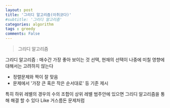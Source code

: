 ```yaml
---
layout: post
title: '그리디 알고리즘(이취코다)'
#subtitle: '그리디 알고리즘'
categories: algorithm
tags : greedy
comments: False
---
```

> 그리디 알고리즘

그리디 알고리즘 : 매수간 가장 좋아 보이는 것 선택, 현재의 선택이 나중에 미칠 영향에 대해서는 고려하지 않는다

- 정렬문제와 짝이 잘 맞음
- 문제에서 '가장 큰 혹은 작은 순서대로' 등 기준 제시

특히 하위 레밸의 경우의 수의 조합이 상위 레밸 범주안에 있으면 그리디 알고리즘을 통해 해결 할 수 있다
Like 거스름돈 문제처럼







